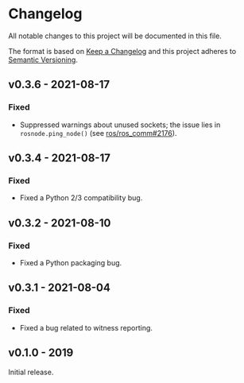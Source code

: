 # Changelog
All notable changes to this project will be documented in this file.

The format is based on [Keep a Changelog](http://keepachangelog.com/en/1.0.0/)
and this project adheres to [Semantic Versioning](http://semver.org/spec/v2.0.0.html).

## v0.3.6 - 2021-08-17
### Fixed
- Suppressed warnings about unused sockets; the issue lies in `rosnode.ping_node()` (see [ros/ros_comm#2176](https://github.com/ros/ros_comm/issues/2176)).

## v0.3.4 - 2021-08-17
### Fixed
- Fixed a Python 2/3 compatibility bug.

## v0.3.2 - 2021-08-10
### Fixed
- Fixed a Python packaging bug.

## v0.3.1 - 2021-08-04
### Fixed
- Fixed a bug related to witness reporting.

## v0.1.0 - 2019
Initial release.
